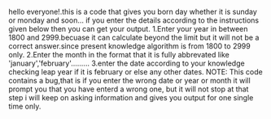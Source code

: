 hello everyone!.this is a code that gives you born day whether it is sunday or monday and soon...
if you enter the details according to the instructions given below then you can get your output.
 1.Enter your year in between 1800 and 2999.becuase it can calculate beyond the limit but it will not be a correct answer.since present knowledge algorithm is from 1800 to 2999 only.
 2.Enter the month in the format that it is fully abbrevated like 'january','february'.........
 3.enter the date according to your knowledge checking leap year if it is february or else any other  dates.
 NOTE:
   This code contains a bug,that is if you enter the wrong date or year or month it will prompt you that you have enterd a wrong one, but it will not stop at that step i will keep on asking information and gives you output for one single time only.
